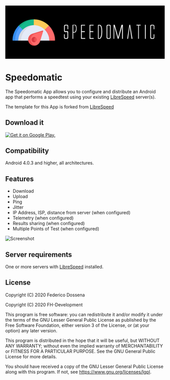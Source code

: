 ![Speedomatic Logo](https://raw.githubusercontent.com/fehart20/speedomatic/master/.github/logo_title.png)
 
# Speedomatic
The Speedomatic App allows you to configure and distribute an Android app that performs a speedtest using your existing [LibreSpeed](https://github.com/librespeed/speedtest) server(s).

The template for this App is forked from [LibreSpeed](https://github.com/librespeed/speedtest-android)
 
## Download it

[<img src="https://play.google.com/intl/en_us/badges/static/images/badges/en_badge_web_generic.png"
     alt="Get it on Google Play."
     height="80">](https://play.google.com/store/apps/details?id=de.fhcom.speedomatik)

## Compatibility
Android 4.0.3 and higher, all architectures.

## Features
* Download
* Upload
* Ping
* Jitter
* IP Address, ISP, distance from server (when configured)
* Telemetry (when configured)
* Results sharing (when configured)
* Multiple Points of Test (when configured)

![Screenshot](https://github.com/librespeed/speedtest-android/blob/master/.github/screenshots.png?raw=true)

## Server requirements
One or more servers with [LibreSpeed](https://github.com/librespeed/speedtest) installed.


## License
Copyright (C) 2020 Federico Dossena

Copyright (C) 2020 FH-Development

This program is free software: you can redistribute it and/or modify
it under the terms of the GNU Lesser General Public License as published by
the Free Software Foundation, either version 3 of the License, or
(at your option) any later version.

This program is distributed in the hope that it will be useful,
but WITHOUT ANY WARRANTY; without even the implied warranty of
MERCHANTABILITY or FITNESS FOR A PARTICULAR PURPOSE.  See the
GNU General Public License for more details.

You should have received a copy of the GNU Lesser General Public License
along with this program.  If not, see <https://www.gnu.org/licenses/lgpl>.
